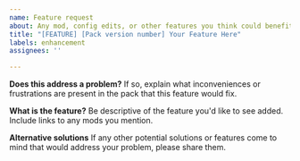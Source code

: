 ```yaml
---
name: Feature request
about: Any mod, config edits, or other features you think could benefit the pack.
title: "[FEATURE] [Pack version number] Your Feature Here"
labels: enhancement
assignees: ''

---
```


**Does this address a problem?**
If so, explain what inconveniences or frustrations are present in the pack that this feature would fix.

**What is the feature?**
Be descriptive of the feature you'd like to see added. Include links to any mods you mention.

**Alternative solutions**
If any other potential solutions or features come to mind that would address your problem, please share them.
